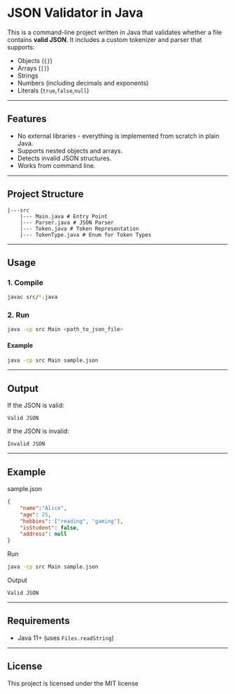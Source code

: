 # JSON Validator in Java

This is a command-line project written in Java that validates whether a file contains **valid JSON**.
It includes a custom tokenizer and parser that supports:

- Objects (`{}`)
- Arrays (`[]`)
- Strings
- Numbers (including decimals and exponents)
- Literals (`true`,`false`,`null`)

---

## Features
- No external libraries - everything is implemented from scratch in plain Java.
- Supports nested objects and arrays.
- Detects invalid JSON structures.
- Works from command line.

---

## Project Structure

```
|---src
    |--- Main.java # Entry Point
    |--- Parser.java # JSON Parser
    |--- Token.java # Token Representation
    |--- TokenType.java # Enum for Token Types
```

---

## Usage

### 1. Compile
```bash
javac src/*.java
```

### 2. Run
```bash
java -cp src Main <path_to_json_file>
```

#### Example
```bash
java -cp src Main sample.json
```

---

## Output

If the JSON is valid:
```
Valid JSON
```

If the JSON is invalid:
```
Invalid JSON
```

--- 

## Example

sample.json
```json
{
    "name":"Alice",
    "age": 25,
    "hobbies": ["reading", "gaming"],
    "isStudent": false,
    "address": null
}
```

Run
```bash
java -cp src Main sample.json
```

Output
```text
Valid JSON
```

---

## Requirements

- Java 11+ (uses ``Files.readString``)

---

## License

This project is licensed under the MIT license